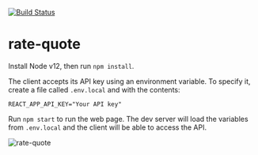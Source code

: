[![Build Status](https://travis-ci.com/alexjball/rate-quote.svg?branch=master)](https://travis-ci.com/alexjball/rate-quote)

# rate-quote

Install Node v12, then run `npm install`.

The client accepts its API key using an environment variable. To specify it, create a file called `.env.local` and with the contents:

```
REACT_APP_API_KEY="Your API key"
```

Run `npm start` to run the web page. The dev server will load the variables from `.env.local` and the client will be able to access the API.

![rate-quote](https://user-images.githubusercontent.com/8595776/70400551-7d6bf680-19f9-11ea-9e19-80404b3031bb.png)
